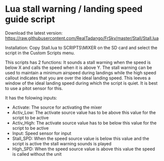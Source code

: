 # Lua stall warning / landing speed guide script

Download the latest version: https://raw.githubusercontent.com/RealTadango/FrSky/master/Stall/Stall.lua

Installation:
Copy Stall.lua to SCRIPTS\MIXER on the SD card and select the script in the Custom Scripts menu.

This scripts has 2 functions: It sounds a stall warning when the speed is below X and calls the speed when it is above Y. The stall warning can be used to maintain a minimum airspeed during landings while the high speed callout indicates that you are over the ideal landing speed. This leeves a window of the ideal landing speed during which the script is quiet. It is best to use a pitot sensor for this.

It has the folowing inputs:
 - Activate: The source for activating the mixer
 - Activ_Low: The activate source value has to be above this value for the script to be active
 - Activ_High: The activate source value has to be below this value for the script to be active
 - Input: Speed sensor for input
 - Stall_SPD: When the speed source value is below this value and the script is active the stall warning sounds is played
 - High_SPD: When the speed source value is above this value the speed is called without the unit
 
 
